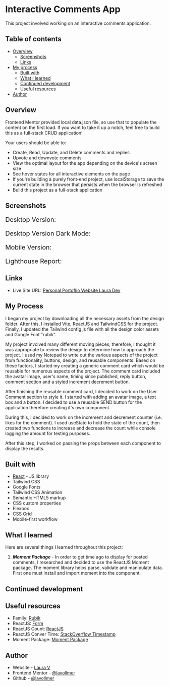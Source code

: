 # Interactive Comments App

This project involved working on an interactive comments application. 

## Table of contents

- [Overview](#overview)
  - [Screenshots](#screenshots)
  - [Links](#links)
- [My process](#my-process)
  - [Built with](#built-with)
  - [What I learned](#what-i-learned)
  - [Continued development](#continued-development)
  - [Useful resources](#useful-resources)
- [Author](#author)

## Overview
Frontend Mentor provided local data.json file, so use that to populate the content on the first load. If you want to take it up a notch, feel free to build this as a full-stack CRUD application!

Your users should be able to:

- Create, Read, Update, and Delete comments and replies
- Upvote and downvote comments
- View the optimal layout for the app depending on the device's screen size
- See hover states for all interactive elements on the page
- If you're building a purely front-end project, use localStorage to save the current state in the browser that persists when the browser is refreshed
- Build this project as a full-stack application

## Screenshots

<p style="font-size:20px;">Desktop Version:</p>

<p style="font-size:20px;">Desktop Version Dark Mode:</p>

<p style="font-size:20px;">Mobile Version:</p>

<p style="font-size:20px;">Lighthouse Report:</p>

## Links

- Live Site URL: [Personal Portoflio Website Laura Dev](https://lauradev-portfolio.netlify.app/)

## My Process

I began my project by downloading all the necessary assets from the design folder. After this, I installed Vite, ReactJS and TailwindCSS for the project. Finally, I updated the Tailwind config js file with all the design color assets and Google Font "rubik". 

My project involved many different moving pieces; therefore, I thought it was appropriate to review the design to determine how to approach the project. I used my Notepad to write out the various aspects of the project from functionality, buttons, design, and reusable components. Based on these factors, I started my creating a generic comment card which would be reusable for numerous aspects of the project. The comment card included the avatar image, user's name, timing since published, reply button, comment section and a styled increment decrement button. 

After finishing the reusable comment card, I decided to work on the User Comment section to style it. I started with adding an avatar image, a text box and a button. I decided to use a reusable SEND button for the application therefore creating it's own component. 

During this, I decided to work on the increment and decrement counter (i.e. likes for the comment). I used useState to hold the state of the count, then created two functions to increase and decrease the count while console logging the amount for testing purposes.

After this step, I worked on passing the props between each component to display the results.

## Built with

- [React](https://reactjs.org/) - JS library
- Tailwind CSS
- Google Fonts
- Tailwind CSS Animation
- Semantic HTML5 markup
- CSS custom properties
- Flexbox
- CSS Grid
- Mobile-first workflow


## What I learned

Here are several things I learned throughout this project:

1. **_Moment Package_** - In order to get time ago to display for posted comments, I researched and decided to use the ReactJS Moment package. The moment library helps parse, validate and manipulate data. First one must install and import moment into the component.

## Continued development



## Useful resources

- Family: [Rubik](https://fonts.google.com/specimen/Rubik)
- ReactJS: [Form](https://react.dev/reference/react-dom/components/form)
- ReactJS Count: [ReactJS](https://www.quora.com/How-do-you-increase-and-decrease-number-on-button-click-in-React-Native)
- ReactJS Conver Time: [StackOverflow Timestamp](https://stackoverflow.com/questions/48689876/how-to-convert-timestamp-in-react-js)
- Moment Package: [Moment Package](https://www.npmjs.com/package/react-moment)

## Author

- Website - [Laura V](www.lauradeveloper.com)
- Frontend Mentor - [@lavollmer](https://www.frontendmentor.io/profile/lavollmer)
- Github - [@lavollmer](https://github.com/lavollmer)